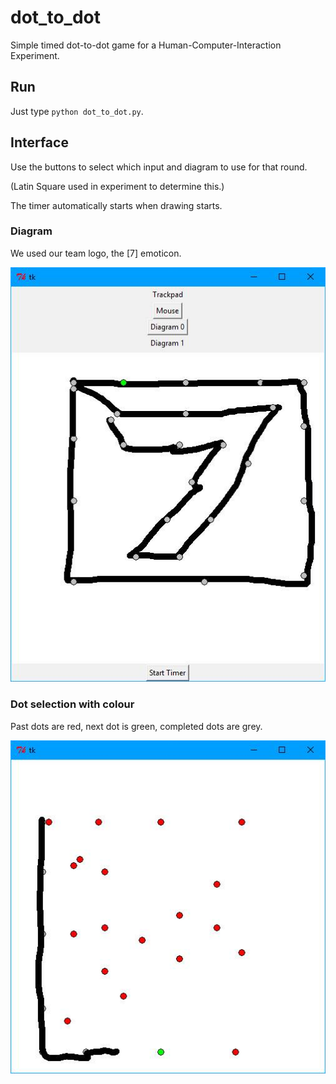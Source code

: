 # dot_to_dot
Simple timed dot-to-dot game for a Human-Computer-Interaction Experiment.



## Run
Just type `python dot_to_dot.py`.



## Interface
Use the buttons to select which input and diagram to use for that round.

(Latin Square used in experiment to determine this.)

The timer automatically starts when drawing starts.


### Diagram
We used our team logo, the [7] emoticon.

![Image of full interface](/img/full-diagram.png)


### Dot selection with colour

Past dots are red, next dot is green, completed dots are grey.

![Image of partially completed image](/img/partial-completion.png)
